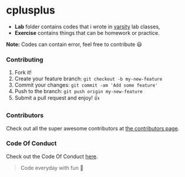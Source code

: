 # cplusplus
* **Lab** folder contains codes that i wrote in [varsity](https://www.aiub.edu) lab classes, 
* **Exercise** contains things that can be homework or practice.

**Note:** Codes can contain error, feel free to contribute :smiley:

### Contributing

1. Fork it!
2. Create your feature branch: `git checkout -b my-new-feature`
3. Commit your changes: `git commit -am 'Add some feature'`
4. Push to the branch: `git push origin my-new-feature`
5. Submit a pull request and enjoy! :thumbsup:

### Contributors

Check out all the super awesome contributors at [the contributors page](https://github.com/IamLizu/cplusplus/graphs/contributors).

### Code Of Conduct
Check out the Code Of Conduct [here](https://github.com/IamLizu/cplusplus/blob/master/CODE_OF_CONDUCT.md).

> Code everyday with fun :speech_balloon:

